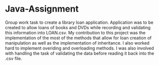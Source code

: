 # Java-Assignment
Group work task to create a library loan application.
Application was to be created to allow loans of books and DVDs while recording and validating this information into LOAN.csv.
My contribution to this project was the implementation of the most of the methods that allow for loan creation of manipulation as well as the implementation of inheritance. I also worked hard to implement overiding and overloading methods.
I was also involved with handling the task of validating the data before reading it back into the .csv file.

